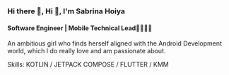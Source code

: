 ### Hi there 👋, Hi 👋, I'm Sabrina Hoiya
#### Software Engineer | Mobile Technical Lead👩🏻‍💻📲
An ambitious girl who finds herself aligned with the Android Development world, which I do really love and am passionate about.

Skills: KOTLIN / JETPACK COMPOSE / FLUTTER / KMM 
